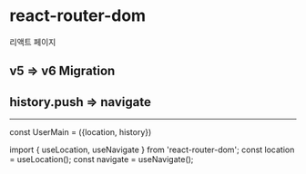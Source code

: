 # react-router-dom
리액트 페이지

## v5 => v6 Migration
history.push => navigate
------------------



------------------

const UserMain = ({location, history})

import { useLocation, useNavigate } from 'react-router-dom';
const location = useLocation();
const navigate = useNavigate();